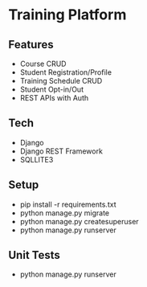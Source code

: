 # Training Platform

## Features
- Course CRUD
- Student Registration/Profile
- Training Schedule CRUD
- Student Opt-in/Out
- REST APIs with Auth

## Tech
- Django
- Django REST Framework
- SQLLITE3

## Setup
- pip install -r requirements.txt
- python manage.py migrate
- python manage.py createsuperuser
- python manage.py runserver



## Unit Tests
- python manage.py runserver
